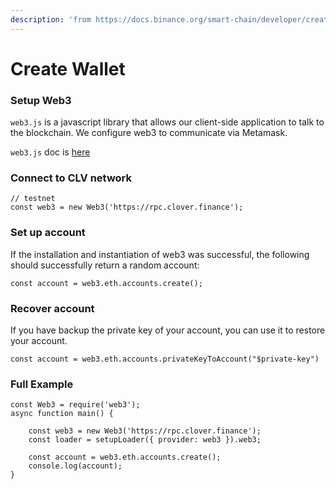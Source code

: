 ```yaml
---
description: 'from https://docs.binance.org/smart-chain/developer/create-wallet.html'
---
```


# Create Wallet

### Setup Web3 <a id="setup-web3"></a>

`web3.js` is a javascript library that allows our client-side application to talk to the blockchain. We configure web3 to communicate via Metamask.

`web3.js` doc is [here](https://web3js.readthedocs.io/en/v1.2.2/getting-started.html#adding-web3-js)

### Connect to CLV network <a id="connect-to-bsc-network"></a>

```text
// testnet
const web3 = new Web3('https://rpc.clover.finance');
```

### Set up account <a id="set-up-account"></a>

If the installation and instantiation of web3 was successful, the following should successfully return a random account:

```text
const account = web3.eth.accounts.create();
```

### Recover account <a id="recover-account"></a>

If you have backup the private key of your account, you can use it to restore your account.

```text
const account = web3.eth.accounts.privateKeyToAccount("$private-key")
```

### Full Example <a id="full-example"></a>

```text
const Web3 = require('web3');
async function main() {

    const web3 = new Web3('https://rpc.clover.finance');
    const loader = setupLoader({ provider: web3 }).web3;

    const account = web3.eth.accounts.create();
    console.log(account);
}
```

